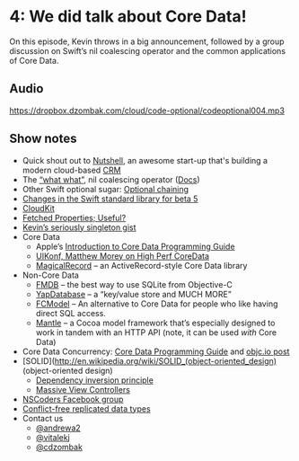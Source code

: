 # 4: We did talk about Core Data!

On this episode, Kevin throws in a big announcement, followed by a group discussion on Swift’s nil coalescing operator and the common applications of Core Data.

## Audio

https://dropbox.dzombak.com/cloud/code-optional/codeoptional004.mp3

## Show notes

- Quick shout out to [Nutshell](http://nutshell.com), an awesome start-up that's building a modern cloud-based [CRM](http://en.m.wikipedia.org/wiki/Customer_relationship_management)
- The [“what what”](https://twitter.com/vitalekj/status/496356708021981184), nil coalescing operator ([Docs](https://developer.apple.com/library/prerelease/ios/documentation/Swift/Conceptual/Swift_Programming_Language/BasicOperators.html#//apple_ref/doc/uid/TP40014097-CH6-XID_124))
- Other Swift optional sugar: [Optional chaining](https://developer.apple.com/library/prerelease/mac/documentation/Swift/Conceptual/Swift_Programming_Language/OptionalChaining.html)
- [Changes in the Swift standard library for beta 5](http://airspeedvelocity.net/2014/08/04/changes-in-the-swift-standard-library-in-beta-5/)
- [CloudKit](https://developer.apple.com/library/prerelease/ios/documentation/CloudKit/Reference/CloudKit_Framework_Reference/)
- [Fetched Properties; Useful?](http://www.cimgf.com/2014/01/01/fetched-properties-useful/)
- [Kevin’s seriously singleton gist](https://gist.github.com/KevinVitale/9819593)
- Core Data
  - Apple’s [Introduction to Core Data Programming Guide](https://developer.apple.com/library/mac/documentation/Cocoa/Conceptual/CoreData/cdProgrammingGuide.html)
  - [UIKonf, Matthew Morey on High Perf CoreData](https://www.youtube.com/watch?v=Du8ggtwNTaM&index=4&list=PLdr22uU_wISq-xmSdu1QQ4OJxr68qnJ54)
  - [MagicalRecord](https://github.com/magicalpanda/MagicalRecord) – an ActiveRecord-style Core Data library
- Non-Core Data
  - [FMDB](https://github.com/ccgus/fmdb) – the best way to use SQLite from Objective-C
  - [YapDatabase](https://github.com/yaptv/YapDatabase) – a “key/value store and MUCH MORE”
  - [FCModel](https://github.com/marcoarment/FCModel) – An alternative to Core Data for people who like having direct SQL access.
  - [Mantle](https://github.com/mantle/mantle) – a Cocoa model framework that’s especially designed to work in tandem with an HTTP API (note, it can be used *with* Core Data)
- Core Data Concurrency: [Core Data Programming Guide](https://developer.apple.com/library/ios/documentation/cocoa/conceptual/coredata/Articles/cdConcurrency.html) and [objc.io post](http://www.objc.io/issue-2/common-background-practices.html)
- [SOLID](http://en.wikipedia.org/wiki/SOLID_(object-oriented_design) (object-oriented design)
  - [Dependency inversion principle](http://en.wikipedia.org/wiki/Dependency_inversion_principle)
  - [Massive View Controllers](https://twitter.com/Colin_Campbell/status/293167951132098560)
- [NSCoders Facebook group](https://www.facebook.com/groups/nscoders/)
- [Conflict-free replicated data types](http://edgecasesshow.com/095-conflict-free-replicated-data-types.html)
- Contact us
  - [@andrewa2](https://twitter.com/andrewa2)
  - [@vitalekj](https://twitter.com/vitalekj)
  - [@cdzombak](https://twitter.com/cdzombak)
